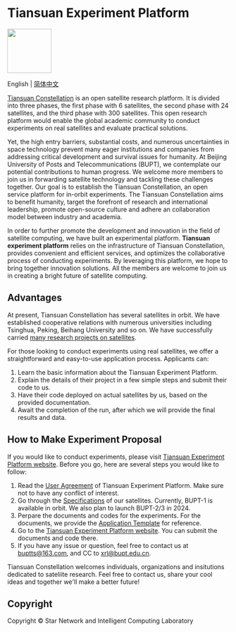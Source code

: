 # Tiansuan Experiment Platform

<img src="http://www.tiansuan.org.cn/pic/logo.png" width="100px">

English | [简体中文](./README_ZH.md)

[Tiansuan Constellation](http://www.tiansuan.org.cn/index.html) is an open satellite research platform. It is divided into three phases, the first phase with 6 satellites, the second phase with 24 satellites, and the third phase with 300 satellites. This open research platform would enable the global academic community to conduct experiments on real satellites and evaluate practical solutions.

Yet, the high entry barriers, substantial costs, and numerous uncertainties in space technology prevent many eager institutions and companies from addressing critical development and survival issues for humanity. 
At Beijing University of Posts and Telecommunications (BUPT), we contemplate our potential contributions to human progress. We welcome more members to join us in forwarding satellite technology and tackling these challenges together. Our goal is to establish the Tiansuan Constellation, an open service platform for in-orbit experiments. The Tiansuan Constellation aims to benefit humanity, target the forefront of research and international leadership, promote open-source culture and adhere an collaboration model between industry and academia.

In order to further promote the development and innovation in the field of satellite computing, we have built an experimental platform. **Tiansuan experiment platform** relies on the infrastructure of Tiansuan Constellation, provides convenient and efficient services, and optimizes the collaborative process of conducting experiments. By leveraging this platform, we hope to bring together innovation solutions. All the members are welcome to join us in creating a bright future of satellite computing.

## Advantages
At present, Tiansuan Constellation has several satellites in orbit. We have established cooperative relations with numerous universities including Tsinghua, Peking, Beihang University and so on. We have successfully carried [many research projects on satellites](http://www.tiansuan.org.cn/morenews.html).

For those looking to conduct experiments using real satellites, we offer a straightforward and easy-to-use application process. Applicants can:

1. Learn the basic information about the Tiansuan Experiment Platform.
2. Explain the details of their project in a few simple steps and submit their code to us.
3. Have their code deployed on actual satellites by us, based on the provided documentation.
4. Await the completion of the run, after which we will provide the final results and data.


## How to Make Experiment Proposal

If you would like to conduct experiments, please visit [Tiansuan Experiment Platform website](http://tle.tiansuan.site/). Before you go, here are several steps you would like to follow:

1. Read the [User Agreement](./TERMS.md) of Tiansuan Experiment Platform. Make sure not to have any conflict of interest.
2. Go through the [Specifications](./Specifications.md) of our satellites. Currently, BUPT-1 is available in orbit. We also plan to launch BUPT-2/3 in 2024.
3. Perpare the documents and codes for the experiments. For the documents, we provide the [Application Template](./Application.md) for reference.
4. Go to the [Tiansuan Experiment Platform website](http://tle.tiansuan.site/). You can submit the documents and code there.
5. If you have any issue or question, feel free to contact us at buptts@163.com, and CC to xrl@bupt.edu.cn.

Tiansuan Constellation welcomes individuals, organizations and insitutions dedicated to sateliite research. Feel free to contact us, share your cool ideas and together we'll make a better future!

## Copyright
Copyright © Star Network and Intelligent Computing Laboratory
